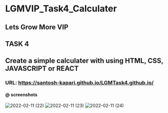 # LGMVIP_Task4_Calculater

## Lets Grow More VIP

## TASK 4

## Create a simple calculater with using HTML, CSS, JAVASCRIPT or REACT

### URL: https://santosh-kapari.github.io/LGMTask4.github.io/

#### @ screenshots

![2022-02-11 (22)](https://user-images.githubusercontent.com/71519354/153556817-c1980ec5-4422-4710-99cb-513f19a09039.png)
![2022-02-11 (23)](https://user-images.githubusercontent.com/71519354/153556822-92cdd939-3047-4489-8790-9b55c4c367b7.png)
![2022-02-11 (24)](https://user-images.githubusercontent.com/71519354/153556826-af9620c1-99f6-4020-94de-fc0d843bc6e2.png)
